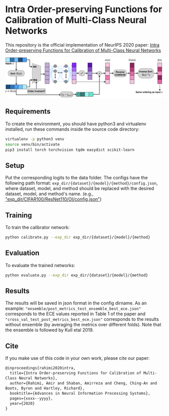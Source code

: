 # Intra Order-preserving Functions for Calibration of Multi-Class Neural Networks

This repository is the official implementation of NeurIPS 2020 paper: [Intra Order-preserving Functions for Calibration of Multi-Class Neural Networks](https://arxiv.org/abs/2003.06820)

![Order preserving/invariant simplex](https://github.com/AmirooR/IntraOrderPreservingCalibration/blob/main/architecture.001.png?raw=true)

## Requirements

To create the environment, you should have python3 and virtualenv installed, run these commands inside the source code directory:

```bash
virtualenv -p python3 venv
source venv/bin/activate                                 
pip3 install torch torchvision tqdm easydict scikit-learn
```

## Setup

Put the corresponding logits to the data folder. 
The configs have the following path format:
`exp_dir/{dataset}/{model}/{method}/config.json`,
where dataset, model, and method should be replaced with the desired dataset, model, and method's name.
(e.g., ["exp_dir/CIFAR100/ResNet110/OI/config.json"](https://github.com/AmirooR/IntraOrderPreservingCalibration/blob/main/exp_dir/CIFAR100/ResNet110/OI/config.json))

## Training

To train the calibrator network:

```bash
python calibrate.py --exp_dir exp_dir/{dataset}/{model}/{method}
```

## Evaluation

To evaluate the trained networks:

```bash
python evaluate.py --exp_dir exp_dir/{dataset}/{model}/{method}
```

## Results

The results will be saved in json format in the config dirname. As an example: `"ensemble/post_metrics_test_ensemble_best_ece.json"` corresponds to the ECE values reported in Table 1 of the paper and `"cross_val_test_post_metrics_best_ece.json"` corresponds to the results without ensemble (by averaging the metrics over different folds). Note that the ensemble is followed by Kull etal 2019.

## Cite

If you make use of this code in your own work, please cite our paper:

```
@inproceedings{rahimi2020intra,
  title={Intra Order-preserving Functions for Calibration of Multi-Class Neural Networks},
  author={Rahimi, Amir and Shaban, Amirreza and Cheng, Ching-An and Boots, Byron and Hartley, Richard},
  booktitle={Advances in Neural Information Processing Systems},
  pages={xxxx--yyyy},
  year={2020}
}
```

